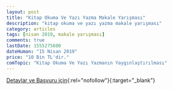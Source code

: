 ```yaml
---
layout: post
title: "Kitap Okuma Ve Yazı Yazma Makale Yarışması"
description: "kitap okuma ve yazı yazma makale yarışması"
category: articles
tags: [nisan 2019, makale yarışması]
comments: true
lastDate: 1555275600
dateHuman: "15 Nisan 2019"
price: "10 Bin TL'dir."
comTopic: "Kitap Okuma Ve Yazı Yazmanın Yaygınlaştırılması"
---
```


[Detaylar ve Başvuru için](https://www.guncel-egitim.org/kitap-okumu-ve-yazi-yazma-makale-yarismasi/?utm_source=edebiyatyarismalari.com&utm_medium=affiliate&utm_campaign=cpc){:rel="nofollow"}{:target="_blank"}